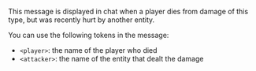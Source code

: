 This message is displayed in chat when a player dies from damage of this type, but was recently hurt by another entity.

You can use the following tokens in the message:

- `<player>`: the name of the player who died
- `<attacker>`: the name of the entity that dealt the damage